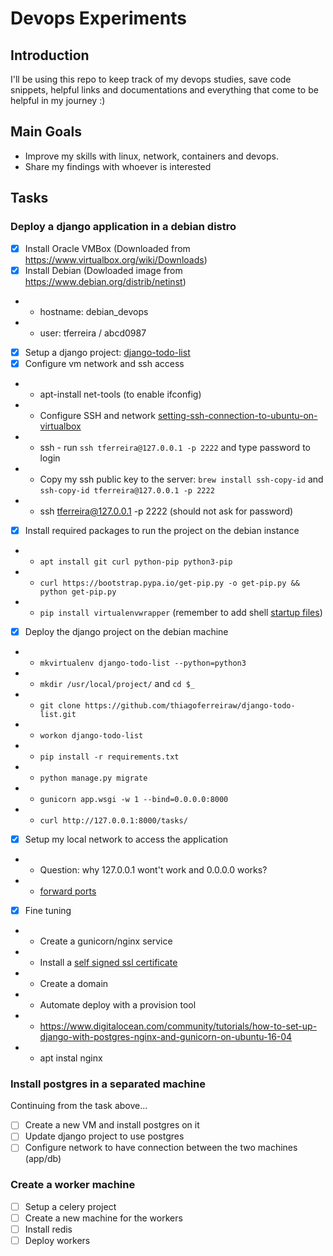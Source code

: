 # Devops Experiments

## Introduction

I'll be using this repo to keep track of my devops studies, save code snippets, helpful links and documentations and everything that come to be helpful in my journey :)

## Main Goals

- Improve my skills with linux, network, containers and devops.
- Share my findings with whoever is interested

## Tasks

### Deploy a django application in a debian distro

- [x] Install Oracle VMBox (Downloaded from https://www.virtualbox.org/wiki/Downloads)
- [x] Install Debian (Dowloaded image from https://www.debian.org/distrib/netinst)
- - hostname: debian_devops
- - user: tferreira / abcd0987
- [x] Setup a django project: [django-todo-list](https://github.com/thiagoferreiraw/django-todo-list)
- [x] Configure vm network and ssh access
- - apt-install net-tools (to enable ifconfig)
- - Configure SSH and network [setting-ssh-connection-to-ubuntu-on-virtualbox](https://medium.com/@pierangelo1982/setting-ssh-connection-to-ubuntu-on-virtualbox-af243f737b8b)
- - ssh - run `ssh tferreira@127.0.0.1 -p 2222` and type password to login
- - Copy my ssh public key to the server: `brew install ssh-copy-id` and `ssh-copy-id tferreira@127.0.0.1 -p 2222`
- - ssh tferreira@127.0.0.1 -p 2222 (should not ask for password)
- [x] Install required packages to run the project on the debian instance
- - `apt install git curl python-pip python3-pip`
- - `curl https://bootstrap.pypa.io/get-pip.py -o get-pip.py && python get-pip.py`
- - `pip install virtualenvwrapper` (remember to add shell [startup files](https://virtualenvwrapper.readthedocs.io/en/latest/install.html#shell-startup-file))
* [x] Deploy the django project on the debian machine
- - `mkvirtualenv django-todo-list --python=python3`
- - `mkdir /usr/local/project/` and `cd $_`
- - `git clone https://github.com/thiagoferreiraw/django-todo-list.git`
- - `workon django-todo-list`
- - `pip install -r requirements.txt`
- - `python manage.py migrate`
- - `gunicorn app.wsgi -w 1 --bind=0.0.0.0:8000`
- - `curl http://127.0.0.1:8000/tasks/` 
* [x] Setup my local network to access the application
- - Question: why 127.0.0.1 wont't work and 0.0.0.0 works?
- - [forward ports](https://www.howtogeek.com/122641/how-to-forward-ports-to-a-virtual-machine-and-use-it-as-a-server/) 
- [x] Fine tuning
- - Create a gunicorn/nginx service
- - Install a [self signed ssl certificate](https://www.digitalocean.com/community/tutorials/how-to-create-a-self-signed-ssl-certificate-for-nginx-in-ubuntu-16-04)
- - Create a domain
- - Automate deploy with a provision tool
- - https://www.digitalocean.com/community/tutorials/how-to-set-up-django-with-postgres-nginx-and-gunicorn-on-ubuntu-16-04
- - apt instal nginx
### Install postgres in a separated machine

Continuing from the task above...

- [ ] Create a new VM and install postgres on it
- [ ] Update django project to use postgres
- [ ] Configure network to have connection between the two machines (app/db)

### Create a worker machine

- [ ] Setup a celery project
- [ ] Create a new machine for the workers
- [ ] Install redis
- [ ] Deploy workers
